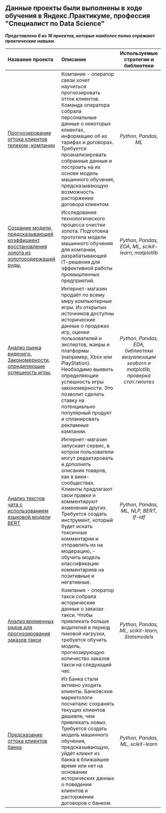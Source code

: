 ##  Данные  проекты  были  выполнены  в  ходе  обучения  в  Яндекс.Практикуме,  профессия  "Специалист по Data Science" 

***Представлено 6 из 16 проектов, которые наиболее полно отражают практические навыки.***

| Название проекта | Описание | Используемые стратегии и библиотеки | 
| :---------------------- | :---------------------- | :----------------------: |
| [Прогнозирование оттока клиентов телеком-компании](https://github.com/Maxim-Gr/Final_Project_TELECOM_) | Компания - оператор связи хочет научиться прогнозировать отток клиентов. Команда оператора собрала персональные данные о некоторых клиентах, информацию об их тарифах и договорах. Требуется проанализировать собранные данные и построить на их основе модель машинного обучения, предсказывающую возможность расторжения договора клиентом.| *Python, Pandas, ML* |
[Создание модели, предсказывающей коэффициент восстановления золота из золотосодержащей руды.](https://github.com/Maxim-Gr/EDA_ML_Project_AuRecovery_) | Исследование технологического процесса очистки золота. Подготовка прототипа модели машинного обучения для компании, разрабатывающей IT-решения для эффективной работы промышленных предприятий.| *Python, Pandas, EDA, ML, scikit-learn, matplotlib* |
[Анализ рынка видеоигр. Закономерности, определяющие успешность игры.](https://github.com/Maxim-Gr/EDA_Project_CompGames_) | Интернет-магазин продаёт по всему миру компьютерные игры. Из открытых источников доступны исторические данные о продажах игр, оценки пользователей и экспертов, жанры и платформы (например, Xbox или PlayStation). Необходимо выявить определяющие успешность игры закономерности. Это позволит сделать ставку на потенциально популярный продукт и спланировать рекламные кампании.| *Python, Pandas, EDA, библиотеки визуализации seaborn и matplotlib, проверка стат.гипотез* |
[Анализ текстов чата с использованием языковой модели BERT](https://github.com/Maxim-Gr/NLP_Project_CHAT_) | Интернет-магазин запускает сервис, в котром пользователи могут редактировать и дополнять описания товаров, как в вики-сообществах. Клиенты предлагают свои правки и комментируют изменения других. Требуется создать инструмент, который будет искать токсичные комментарии и отправлять их на модерацию, - обучить модель классификации комментариев на позитивные и негативные.| *Python, Pandas, ML, NLP, BERT, tf-idf* |
[Анализ временных рядов для прогнозирования заказов такси](https://github.com/Maxim-Gr/TimeSeries_Project_TAXI_) | Компания - оператор такси собрала исторические данные о заказах такси. Чтобы привлекать больше водителей в период пиковой нагрузки, требуется обучить модель, прогнозирующую количество заказов такси на следующий час.| *Python, Pandas, ML, scikit-learn, Statsmodels* |
[Предсказание оттока клиентов банка](/yandex_practicum/ML_Project_BANK_) | Из Банка стали активно уходить клиенты. Банковские маркетологи посчитали: сохранять текущих клиентов дешевле, чем привлекать новых. Требуется создать модель машинного обучения, предсказывающую, уйдёт клиент из банка в ближайшее время или нет на основании исторических данных о поведении клиентов и расторжении договоров с банком.| *Python, Pandas, ML, scikit-learn* |
